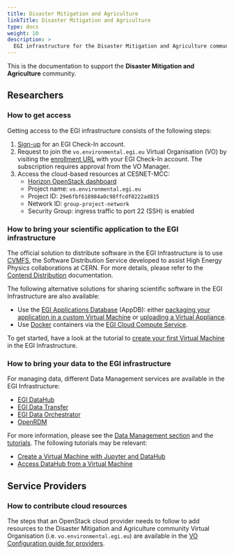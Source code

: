 ```yaml
---
title: Disaster Mitigation and Agriculture
linkTitle: Disaster Mitigation and Agriculture
type: docs
weight: 10
description: >
  EGI infrastructure for the Disaster Mitigation and Agriculture community
---
```


This is the documentation to support the **Disaster Mitigation and Agriculture**
community.

## Researchers

### How to get access

Getting access to the EGI infrastructure consists of the following steps:

1. [Sign-up](../../../aai/check-in/signup/) for an EGI Check-In account.
1. Request to join the `vo.environmental.egi.eu` Virtual Organisation (VO)
   by visiting the [enrollment URL](https://aai.egi.eu/registry/co_petitions/start/coef:369)
   with your EGI Check-In account. The subscription requires approval from the
   VO Manager.
1. Access the cloud-based resources at CESNET-MCC:
   * [Horizon OpenStack dashboard](https://dashboard.cloud.muni.cz/)
   * Project name: `vo.environmental.egi.eu`
   * Project ID: `29e6fbf618984a0c98ffcdf0222ad815`
   * Network ID: `group-project-network`
   * Security Group: ingress traffic to port 22 (SSH) is enabled

### How to bring your scientific application to the EGI infrastructure

The official solution to distribute software in the EGI Infrastructure
is to use [CVMFS](https://cernvm.cern.ch/fs/), the Software
Distribution Service developed to assist High Energy Physics collaborations
at CERN. For more details, please refer to the
[Contend Distribution](../../../compute/software-distribution/) documentation.

The following alternative solutions for sharing scientific software in the
EGI Infrastructure are also available:

* Use the [EGI Applications Database](https://appdb.egi.eu/) (AppDB):
  either [packaging your application in a custom Virtual Machine](../../../compute/cloud-compute/images/)
  or [uploading a Virtual Appliance](https://wiki.appdb.egi.eu/main:faq:how_to_register_a_virtual_appliance).
* Use [Docker](https://www.docker.com/) containers via the
  [EGI Cloud Compute Service](../../../compute/cloud-container-compute/).

To get started, have a look at the tutorial to
[create your first Virtual Machine](../../../tutorials/create-your-first-virtual-machine/)
in the EGI Infrastructure.

### How to bring your data to the EGI infrastructure

For managing data, different Data Management services are available in the EGI Infrastructure:

* [EGI DataHub](../../../data/management/datahub/)
* [EGI Data Transfer](../../../data/management/data-transfer/)
* [EGI Data Orchestrator](../../../data/management/rucio/)
* [OpenRDM](../../../data/management/open-rdm/)

For more information, please see the [Data Management section](../../../data/management/) and
the [tutorials](../../../tutorials/). The following tutorials may be relevant:

* [Create a Virtual Machine with Jupyter and DataHub](../../../tutorials/jupyter-datahub-virtual-machine/)
* [Access DataHub from a Virtual Machine](../../../tutorials/vm-datahub/)

## Service Providers

### How to contribute cloud resources

The steps that an OpenStack cloud provider needs to follow to add resources
to the Disaster Mitigation and Agriculture community
Virtual Organisation (i.e. `vo.environmental.egi.eu`) are available in the
[VO Configuration guide for providers](../../../../providers/cloud-compute/openstack/vo_config).

